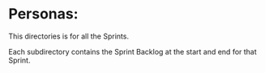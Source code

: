 # Personas:

This directories is for all the Sprints.

Each subdirectory contains the Sprint Backlog at the start and end for that Sprint.

